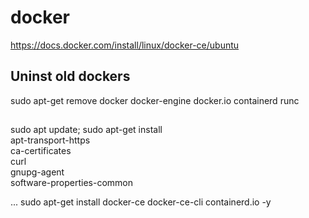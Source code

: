 # docker
https://docs.docker.com/install/linux/docker-ce/ubuntu

## Uninst old dockers
sudo apt-get remove docker docker-engine docker.io containerd runc

## 
sudo apt update; sudo apt-get install \
    apt-transport-https \
    ca-certificates \
    curl \
    gnupg-agent \
    software-properties-common



...
sudo apt-get install docker-ce docker-ce-cli containerd.io -y
